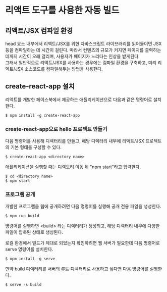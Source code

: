 # 리액트 도구를 사용한 자동 빌드

## 리액트/JSX 컴파일 환경

head 요소 내부에서 리액트/JSX를 위한 자바스크립트 라이브러리를 읽어들이면 JSX 등을 컴파일하는 데 시간이 걸린다. 
따라서 컨텐츠의 규모가 커지면 페이지를 출력하는 데까지 시간이 오래 걸리며, 사용자가 페이지가 느리다는 인상을 받게된다.  
그래서 일반적으로 리액트/JSX를 사용하는 경우에는 컴파일 환경을 구축하고, 미리 리엑트/JSX 소스코드를 컴파일해두는 방법을 사용한다.

## create-react-app 설치

리액트를 개발한 페이스북에서 제공하는 애플리케이션으로 다음과 같은 명령어로 설치한다.

~~~
$ npm install -g create-react-app
~~~

### create-react-app으로 hello 프로젝트 만들기

다음 명령어를 사용해 디렉터리를 만들고, 해당 디렉터리 내부에 리액트/JSX 프로젝트의 기본 형태를 구성할 수 있다.

~~~
$ create-react-app <directory name>
~~~

애플리케이션을 실행할 때는 디렉토리 이동 뒤 "npm start"라고 입력한다.

~~~
$ cd <directory name>
$ npm start
~~~

### 프로그램 공개

개발한 프로그램을 웹에 공개하려면 다음 명령어를 실행해 공개 전용 파일을 생성한다.

~~~
$ npm run build
~~~

명령어를 실행하면 \<build> 라는 디렉터리가 생성되고, 해당 디렉터리 내부에 다양한 파일이 압축된 상태로 생성된다.

로컬 환경에서 빌드가 제대로 되었는지 확인하려면 웹 서버가 필요한데 다음 명령어로 serve 명령어를 설치한다.

~~~
$ npm install -g serve
~~~

만약 build 디렉터리를 서버의 루트 디렉터리로 사용하고 싶다면 다음 명령어를 실행한다.

~~~
$ serve -s build
~~~